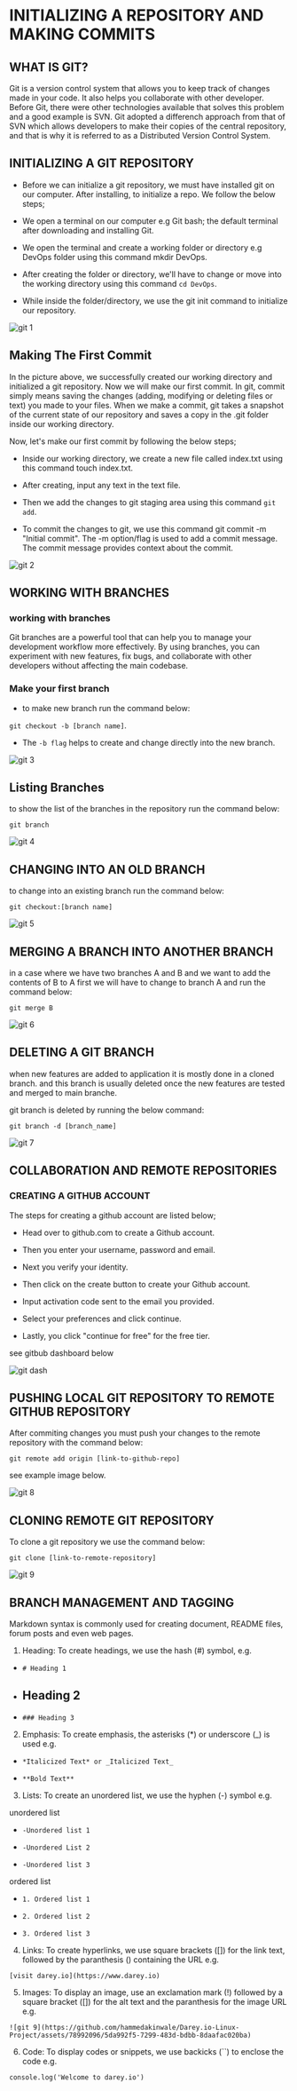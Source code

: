 # INITIALIZING A REPOSITORY AND MAKING COMMITS

## WHAT IS GIT?

Git is a version control system that allows you to keep track of changes made in your code. It also helps you collaborate with other developer. Before Git, there were other technologies available that solves this problem and a good example is SVN. Git adopted a differench approach from that of SVN which allows developers to make their copies of the central repository, and that is why it is referred to as a Distributed Version Control System.

## INITIALIZING A GIT REPOSITORY
* Before we can initialize a git repository, we must have installed git on our computer. After installing, to initialize a repo. We follow the below steps;

* We open a terminal on our computer e.g Git bash; the default terminal after downloading and installing Git.

* We open the terminal and create a working folder or directory e.g DevOps folder using this command mkdir DevOps.

* After creating the folder or directory, we'll have to change or move into the working directory using this command `cd DevOps`.

* While inside the folder/directory, we use the git init command to initialize our repository.

![git 1](https://github.com/hammedakinwale/Darey.io-Linux-Project/assets/78992096/5fda4adb-2a44-4e7f-b841-fb5593095bb7)

## Making The First Commit
In the picture above, we successfully created our working directory and initialized a git repository. Now we will make our first commit. In git, commit simply means saving the changes (adding, modifying or deleting files or text) you made to your files. When we make a commit, git takes a snapshot of the current state of our repository and saves a copy in the .git folder inside our working directory.

Now, let's make our first commit by following the below steps;

* Inside our working directory, we create a new file called index.txt using this command touch index.txt.

* After creating, input any text in the text file.

* Then we add the changes to git staging area using this command `git add`.

* To commit the changes to git, we use this command git commit -m "Initial commit". The -m option/flag is used to add a commit message. The commit message provides context about the commit.

![git 2](https://github.com/hammedakinwale/Darey.io-Linux-Project/assets/78992096/b36022e6-d55b-4b79-b040-efba00a92bca)

## WORKING WITH BRANCHES
### working with branches
Git branches are a powerful tool that can help you to manage your development workflow more effectively. By using branches, you can experiment with new features, fix bugs, and collaborate with other developers without affecting the main codebase.
### Make your first branch
* to make new branch run the command below:

`git checkout -b [branch name]`.
* The `-b flag` helps to create and change directly into the new branch.

![git 3](https://github.com/hammedakinwale/Darey.io-Linux-Project/assets/78992096/a4812ace-5074-4813-88fa-852dda253be5)

## Listing Branches
to show the list of the branches in the repository run the command below:

`git branch`

![git 4](https://github.com/hammedakinwale/Darey.io-Linux-Project/assets/78992096/c49ab731-4f46-4e35-9cda-9bae2b508147)

## CHANGING INTO AN OLD BRANCH
to change into an existing branch run the command below:

`git checkout:[branch name]`

![git 5](https://github.com/hammedakinwale/Darey.io-Linux-Project/assets/78992096/356c058f-3342-4840-a554-b1a47d932a74)

## MERGING A BRANCH INTO ANOTHER BRANCH
in a case where we have two branches A and B and we want to add the contents of B to A first we will have to change to branch A and run the command below:

`git merge B`

![git 6](https://github.com/hammedakinwale/Darey.io-Linux-Project/assets/78992096/fdc51710-dc4d-4aba-8125-f39f5b0f7cf7)

## DELETING A GIT BRANCH
when new features are added to application it is mostly done in a cloned branch. and this branch is usually deleted once the new features are tested and merged to main branche.

git branch is deleted by running the below command:

`git branch -d [branch_name]`

![git 7](https://github.com/hammedakinwale/Darey.io-Linux-Project/assets/78992096/bf5aecf4-86a5-42e8-bc8b-08f098425d88)

## COLLABORATION AND REMOTE REPOSITORIES

### CREATING A GITHUB ACCOUNT

The steps for creating a github account are listed below;

+ Head over to github.com to create a Github account.

+ Then you enter your username, password and email.

+ Next you verify your identity.

+ Then click on the create button to create your Github account.

+ Input activation code sent to the email you provided.

+ Select your preferences and click continue.

+ Lastly, you click "continue for free" for the free tier.

see gitbub dashboard below

![git dash](https://github.com/hammedakinwale/Darey.io-Linux-Project/assets/78992096/56a8e177-5b1c-4d26-b232-5d6ae49990db)

## PUSHING LOCAL GIT REPOSITORY TO REMOTE GITHUB REPOSITORY

After commiting changes you must push your changes to the remote repository with the command below:

`git remote add origin [link-to-github-repo]`

see example image below.

![git  8](https://github.com/hammedakinwale/Darey.io-Linux-Project/assets/78992096/d3157c90-a3d8-43e0-8f5a-7b71ec72205a)

## CLONING REMOTE GIT REPOSITORY

To clone a git repository we use the command below:

`git clone [link-to-remote-repository]`

![git 9](https://github.com/hammedakinwale/Darey.io-Linux-Project/assets/78992096/5da992f5-7299-483d-bdbb-8daafac020ba)

## BRANCH MANAGEMENT AND TAGGING

Markdown syntax is commonly used for creating document, README files, forum posts and even web pages.

1. Heading: To create headings, we use the hash (#) symbol, e.g.

+ `# Heading 1`
  
+ ## Heading 2

+ `### Heading 3`

2. Emphasis: To create emphasis, the asterisks (*) or underscore (_) is used e.g.
+ `*Italicized Text* or _Italicized Text_`

+ `**Bold Text**`

3. Lists: To create an unordered list, we use the hyphen (-) symbol e.g.

unordered list

+ `-Unordered list 1`

+ `-Unordered List 2`

+ `-Unordered list 3`

ordered list

+ `1. Ordered list 1`

+ `2. Ordered list 2`

+ `3. Ordered list 3`
 
4. Links: To create hyperlinks, we use square brackets ([]) for the link text, followed by the paranthesis () containing the URL e.g.

`[visit darey.io](https://www.darey.io)`

5. Images: To display an image, use an exclamation mark (!) followed by a square bracket ([]) for the alt text and the paranthesis for the image URL e.g.

`![git 9](https://github.com/hammedakinwale/Darey.io-Linux-Project/assets/78992096/5da992f5-7299-483d-bdbb-8daafac020ba)`

6. Code: To display codes or snippets, we use backicks (``) to enclose the code e.g.

`console.log('Welcome to darey.io')`
